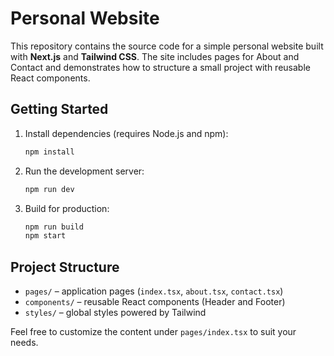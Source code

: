 # Personal Website

This repository contains the source code for a simple personal website built with **Next.js** and **Tailwind CSS**. The site includes pages for About and Contact and demonstrates how to structure a small project with reusable React components.

## Getting Started

1. Install dependencies (requires Node.js and npm):
   ```bash
   npm install
   ```
2. Run the development server:
   ```bash
   npm run dev
   ```
3. Build for production:
   ```bash
   npm run build
   npm start
   ```

## Project Structure

- `pages/` – application pages (`index.tsx`, `about.tsx`, `contact.tsx`)
- `components/` – reusable React components (Header and Footer)
- `styles/` – global styles powered by Tailwind

Feel free to customize the content under `pages/index.tsx` to suit your needs.
